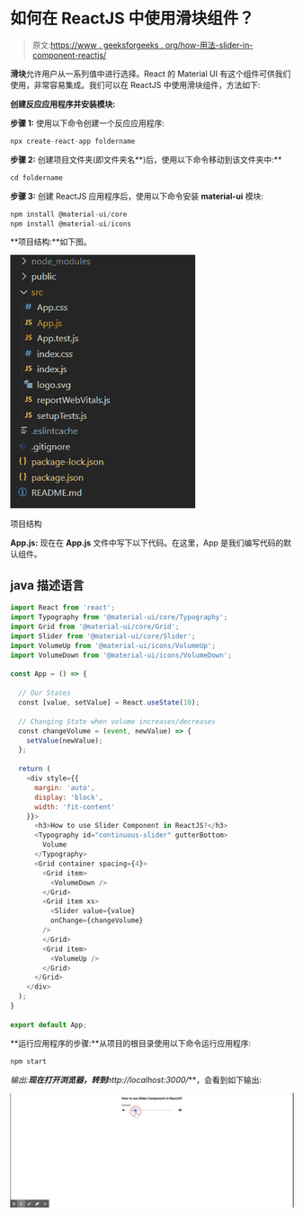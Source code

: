 # 如何在 ReactJS 中使用滑块组件？

> 原文:[https://www . geeksforgeeks . org/how-用法-slider-in-component-reactjs/](https://www.geeksforgeeks.org/how-to-use-slider-component-in-reactjs/)

**滑块**允许用户从一系列值中进行选择。React 的 Material UI 有这个组件可供我们使用，非常容易集成。我们可以在 ReactJS 中使用滑块组件，方法如下:

**创建反应应用程序并安装模块:**

**步骤 1:** 使用以下命令创建一个反应应用程序:

```jsx
npx create-react-app foldername
```

**步骤 2:** 创建项目文件夹(即文件夹名**)后，使用以下命令移动到该文件夹中:**

```jsx
cd foldername
```

**步骤 3:** 创建 ReactJS 应用程序后，使用以下命令安装 **material-ui** 模块:

```jsx
npm install @material-ui/core
npm install @material-ui/icons
```

**项目结构:**如下图。

![](img/f04ae0d8b722a9fff0bd9bd138b29c23.png)

项目结构

**App.js:** 现在在 **App.js** 文件中写下以下代码。在这里，App 是我们编写代码的默认组件。

## java 描述语言

```jsx
import React from 'react';
import Typography from '@material-ui/core/Typography';
import Grid from '@material-ui/core/Grid';
import Slider from '@material-ui/core/Slider';
import VolumeUp from '@material-ui/icons/VolumeUp';
import VolumeDown from '@material-ui/icons/VolumeDown';

const App = () => {

  // Our States
  const [value, setValue] = React.useState(10);

  // Changing State when volume increases/decreases
  const changeVolume = (event, newValue) => {
    setValue(newValue);
  };

  return (
    <div style={{
      margin: 'auto',
      display: 'block',
      width: 'fit-content'
    }}>
      <h3>How to use Slider Component in ReactJS?</h3>
      <Typography id="continuous-slider" gutterBottom>
        Volume
      </Typography>
      <Grid container spacing={4}>
        <Grid item>
          <VolumeDown />
        </Grid>
        <Grid item xs>
          <Slider value={value} 
          onChange={changeVolume}
        />
        </Grid>
        <Grid item>
          <VolumeUp />
        </Grid>
      </Grid>
    </div>
  );
}

export default App;
```

**运行应用程序的步骤:**从项目的根目录使用以下命令运行应用程序:

```jsx
npm start
```

**输出:**现在打开浏览器，转到***http://localhost:3000/***，会看到如下输出:

![](img/ed4c522dce51f3f3b7357621e4a4f62c.png)